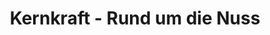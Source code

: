 ---
title: "Kernkraft - Rund um die Nuss"
url: /berlin/kernkraft-rund-um-die-nuss/
shop: Supermarkt
---